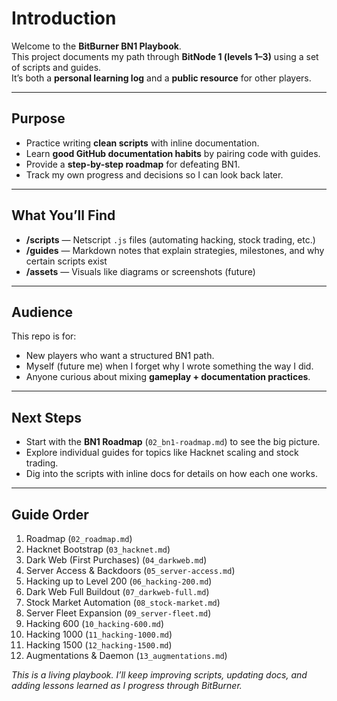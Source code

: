 # Introduction

Welcome to the **BitBurner BN1 Playbook**.  
This project documents my path through **BitNode 1 (levels 1–3)** using a set of scripts and guides.  
It’s both a **personal learning log** and a **public resource** for other players.

---

## Purpose
- Practice writing **clean scripts** with inline documentation.  
- Learn **good GitHub documentation habits** by pairing code with guides.  
- Provide a **step-by-step roadmap** for defeating BN1.  
- Track my own progress and decisions so I can look back later.

---

## What You’ll Find
- **/scripts** — Netscript `.js` files (automating hacking, stock trading, etc.)  
- **/guides** — Markdown notes that explain strategies, milestones, and why certain scripts exist  
- **/assets** — Visuals like diagrams or screenshots (future)  

---

## Audience
This repo is for:
- New players who want a structured BN1 path.  
- Myself (future me) when I forget why I wrote something the way I did.  
- Anyone curious about mixing **gameplay + documentation practices**.

---

## Next Steps
- Start with the **BN1 Roadmap** (`02_bn1-roadmap.md`) to see the big picture.  
- Explore individual guides for topics like Hacknet scaling and stock trading.  
- Dig into the scripts with inline docs for details on how each one works.  

---

## Guide Order
1. Roadmap (`02_roadmap.md`)
2. Hacknet Bootstrap (`03_hacknet.md`)
3. Dark Web (First Purchases) (`04_darkweb.md`)
4. Server Access & Backdoors (`05_server-access.md`)
5. Hacking up to Level 200 (`06_hacking-200.md`)
6. Dark Web Full Buildout (`07_darkweb-full.md`)
7. Stock Market Automation (`08_stock-market.md`)
8. Server Fleet Expansion (`09_server-fleet.md`)
9. Hacking 600 (`10_hacking-600.md`)
10. Hacking 1000 (`11_hacking-1000.md`)
11. Hacking 1500 (`12_hacking-1500.md`)
12. Augmentations & Daemon (`13_augmentations.md`)

*This is a living playbook. I’ll keep improving scripts, updating docs, and adding lessons learned as I progress through BitBurner.*
